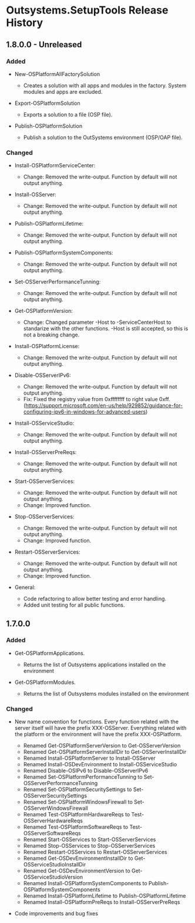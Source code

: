 # Outsystems.SetupTools Release History

## 1.8.0.0 - Unreleased

### Added

- New-OSPlatformAllFactorySolution
  - Creates a solution with all apps and modules in the factory. System modules and apps are excluded.

- Export-OSPlatformSolution
  - Exports a solution to a file (OSP file).

- Publish-OSPlatformSolution
  - Publish a solution to the OutSystems environment (OSP/OAP file).

### Changed

- Install-OSPlatformServiceCenter:
  - Change: Removed the write-output. Function by default will not output anything.

- Install-OSServer:
  - Change: Removed the write-output. Function by default will not output anything.

- Publish-OSPlatformLifetime:
  - Change: Removed the write-output. Function by default will not output anything.

- Publish-OSPlatformSystemComponents:
  - Change: Removed the write-output. Function by default will not output anything.

- Set-OSServerPerformanceTunning:
  - Change: Removed the write-output. Function by default will not output anything.

- Get-OSPlatformVersion:
  - Change: Changed parameter -Host to -ServiceCenterHost to standarize with the other functions. -Host is still accepted, so this is not a breaking change.

- Install-OSPlatformLicense:
  - Change: Removed the write-output. Function by default will not output anything.

- Disable-OSServerIPv6:
  - Change: Removed the write-output. Function by default will not output anything.
  - Fix: Fixed the registry value from 0xffffffff to right value 0xff.  (https://support.microsoft.com/en-us/help/929852/guidance-for-configuring-ipv6-in-windows-for-advanced-users)

- Install-OSServiceStudio:
  - Change: Removed the write-output. Function by default will not output anything.

- Install-OSServerPreReqs:
  - Change: Removed the write-output. Function by default will not output anything.

- Start-OSServerServices:
  - Change: Removed the write-output. Function by default will not output anything.
  - Change: Improved function.

- Stop-OSServerServices:
  - Change: Removed the write-output. Function by default will not output anything.
  - Change: Improved function.

- Restart-OSServerServices:
  - Change: Removed the write-output. Function by default will not output anything.
  - Change: Improved function.

- General:
  - Code refactoring to allow better testing and error handling.
  - Added unit testing for all public functions.

## 1.7.0.0

### Added

- Get-OSPlatformApplications.
  - Returns the list of Outsystems applications installed on the environment

- Get-OSPlatformModules.
  - Returns the list of Outsystems modules installed on the environment

### Changed

- New name convention for functions. Every function related with the server itself will have the prefix XXX-OSServer. Everything related with the platform or the environment will have the prefix XXX-OSPlatform.
  - Renamed Get-OSPlatformServerVersion to Get-OSServerVersion
  - Renamed Get-OSPlatformServerInstallDir to Get-OSServerInstallDir
  - Renamed Install-OSPlatformServer to Install-OSServer
  - Renamed Install-OSDevEnvironment to Install-OSServiceStudio
  - Renamed Disable-OSIPv6 to Disable-OSServerIPv6
  - Renamed Set-OSPlatformPerformanceTunning to Set-OSServerPerformanceTunning
  - Renamed Set-OSPlatformSecuritySettings to Set-OSServerSecuritySettings
  - Renamed Set-OSPlatformWindowsFirewall to Set-OSServerWindowsFirewall
  - Renamed Test-OSPlatformHardwareReqs to Test-OSServerHardwareReqs
  - Renamed Test-OSPlatformSoftwareReqs to Test-OSServerSoftwareReqs
  - Renamed Start-OSServices to Start-OSServerServices
  - Renamed Stop-OSServices to Stop-OSServerServices
  - Renamed Restart-OSServices to Restart-OSServerServices
  - Renamed Get-OSDevEnvironmentInstallDir to Get-OSServiceStudioInstallDir
  - Renamed Get-OSDevEnvironmentVersion to Get-OSServiceStudioVersion
  - Renamed Install-OSPlatformSystemComponents to Publish-OSPlatformSystemComponents
  - Renamed Install-OSPlatformLifetime to Publish-OSPlatformLifetime
  - Renamed Install-OSPlatformPreReqs to Install-OSServerPreReqs

- Code improvements and bug fixes
